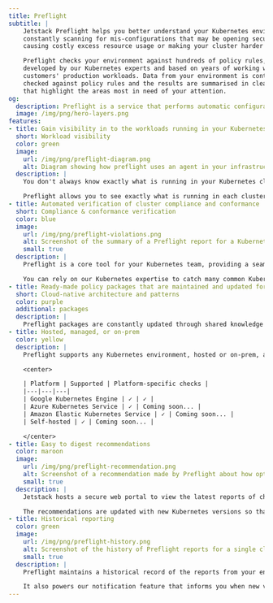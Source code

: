 ```yaml
---
title: Preflight
subtitle: |
    Jetstack Preflight helps you better understand your Kubernetes environments by
    constantly scanning for mis-configurations that may be opening security holes,
    causing costly excess resource usage or making your cluster harder to maintain.

    Preflight checks your environment against hundreds of policy rules, all
    developed by our Kubernetes experts and based on years of working with
    customers' production workloads. Data from your environment is continually
    checked against policy rules and the results are summarised in clear reports
    that highlight the areas most in need of your attention.
og:
  description: Preflight is a service that performs automatic configuration checks on your Kubernetes infrastructure.
  image: /img/png/hero-layers.png
features:
- title: Gain visibility in to the workloads running in your Kubernetes environments
  short: Workload visibility
  color: green
  image:
    url: /img/png/preflight-diagram.png
    alt: Diagram showing how preflight uses an agent in your infrastructure to report data to the Preflight SaaS for analysis and reporting
  description: |
    You don't always know exactly what is running in your Kubernetes clusters, either because developers may have deployed things that you don't know about, or because configuration changes have left applications running that everyone thinks have been removed.

    Preflight allows you to see exactly what is running in each cluster without requiring you to pre-approve every change or specific tools to deploy the clusters or their applications. Preflight will also highlight anything that is particularly high risk because of configuration problems, whether that is potential security holes or excess resource usage.
- title: Automated verification of cluster compliance and conformance
  short: Compliance & conformance verification
  color: blue
  image:
    url: /img/png/preflight-violations.png
    alt: Screenshot of the summary of a Preflight report for a Kubernetes cluster
    small: true
  description: |
    Preflight is a core tool for your Kubernetes team, providing a seamless compliance checker so that your business can move quickly on improving your Infrastructure, whilst having the confidence that it meets the highest standards of best practice.

    You can rely on our Kubernetes expertise to catch many common Kubernetes errors.
- title: Ready-made policy packages that are maintained and updated for common cloud native Architecture and patterns
  short: Cloud-native architecture and patterns
  color: purple
  additional: packages
  description: |
    Preflight packages are constantly updated through shared knowledge in Jetstack, meaning they are always covering the latest developments in upstream technologies and cloud infrastructure.
- title: Hosted, managed, or on-prem
  color: yellow
  description: |
    Preflight supports any Kubernetes environment, hosted or on-prem, and can be used when you have a heterogeneous environment. There are policy packs that check specific rules for each environment so that you be sure that you have the best configuration in each case.

    <center>

    | Platform | Supported | Platform-specific checks |
    |---|---|---|
    | Google Kubernetes Engine | ✓ | ✓ |
    | Azure Kubernetes Service | ✓ | Coming soon... |
    | Amazon Elastic Kubernetes Service | ✓ | Coming soon... |
    | Self-hosted | ✓ | Coming soon... |

    </center>
- title: Easy to digest recommendations
  color: maroon
  image:
    url: /img/png/preflight-recommendation.png
    alt: Screenshot of a recommendation made by Preflight about how options to rectify a configuration issue
    small: true
  description: |
    Jetstack hosts a secure web portal to view the latest reports of checks, ensuring that all members of your team are able to evaluate the current state of your Kubernetes infrastructure. The reports highlight the most important items for you to review and deal with before they become costly.

    The recommendations are updated with new Kubernetes versions so that you can be sure that you are always up to date with best-practices.
- title: Historical reporting
  color: green
  image:
    url: /img/png/preflight-history.png
    alt: Screenshot of the history of Preflight reports for a single cluster
    small: true
  description: |
    Preflight maintains a historical record of the reports from your environments. This allows you to confirm the earlier state of your cluster when needed.

    It also powers our notification feature that informs you when new violations occur within one your environments.
---
```

